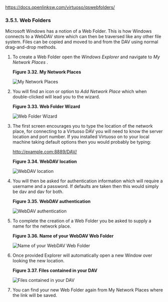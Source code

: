 https://docs.openlinksw.com/virtuoso/qswebfolders/

### 3.5.1. Web Folders

Microsoft Windows has a notion of a Web Folder. This is how Windows connects to a WebDAV store which can then be traversed like any other file system. Files can be copied and moved to and from the DAV using normal drag-and-drop methods.

1. To create a Web Folder open the _Windows Explorer_ and navigate to _My Network Places_ .
    
    **Figure 3.32. My Network Places**
    
    ![My Network Places](https://docs.openlinksw.com/virtuoso/qswebfolders/images/ui/qs-dav001.png)
    
      
    
2. You will find an icon or option to _Add Network Place_ which when double-clicked will lead you to the wizard.
    
    **Figure 3.33. Web Folder Wizard**
    
    ![Web Folder Wizard](https://docs.openlinksw.com/virtuoso/qswebfolders/images/ui/qs-dav002.png)
    
      
    
3. The first screen encourages you to type the location of the network place, for connecting to a Virtuoso DAV you will need to know the server location and port number. If you installed Virtuoso on to your local machine taking default options then you would probably be typing:
    
    http://example.com:8889/DAV/
    
    **Figure 3.34. WebDAV location**
    
    ![WebDAV location](https://docs.openlinksw.com/virtuoso/qswebfolders/images/ui/qs-dav003.png)
    
      
    
4. You will then be asked for authentication information which will require a username and a password. If defaults are taken then this would simply be dav and dav for both.
    
    **Figure 3.35. WebDAV authentication**
    
    ![WebDAV authentication](https://docs.openlinksw.com/virtuoso/qswebfolders/images/ui/qs-dav004.png)
    
      
    
5. To complete the creation of a Web Folder you be asked to supply a name for the network place.
    
    **Figure 3.36. Name of your WebDAV Web Folder**
    
    ![Name of your WebDAV Web Folder](https://docs.openlinksw.com/virtuoso/qswebfolders/images/ui/qs-dav005.png)
    
      
    
6. Once provided Explorer will automatically open a new Window over looking the new location.
    
    **Figure 3.37. Files contained in your DAV**
    
    ![Files contained in your DAV](https://docs.openlinksw.com/virtuoso/qswebfolders/images/ui/qs-dav006.png)
    
      
    
7. You can find your new Web Folder again from My Network Places where the link will be saved.